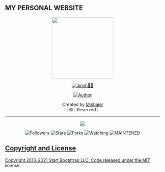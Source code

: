 ## MY PERSONAL WEBSITE

<div align="center">
  <img border-radius: 15px src="https://avatars.githubusercontent.com/u/81913716?s=400&u=1904f397fa205f35448817c41d1e5b760c641210&v=4" width="200" height="200"/>
  <p align="center">
<a href="#"><img title="Jinnh🧞‍♂️" src="https://img.shields.io/badge/Jinnh🧞‍♂️-green?colorA=%23ff0000&colorB=%23017e40&style=for-the-badge"></a>
</p>
  <p align="center">
<a href="https://github.com/Mikhaiel"><img title="Author" src="https://img.shields.io/badge/Author-Mikhaiel-Offical/Jinnh?color=red&style=for-the-badge&logo=whatsapp"></a>
</p>
</div>
<p align="center">
Created by <a href="https://github.com/Mikhaiel">Mikhaiel</a>
    <br>
       | © |
        Reserved |
    <br>
</p>

----

  <p align="center">
  <a href="httsp://github.com/Mikhaiel/Jinnh">
    <img src="https://img.shields.io/github/repo-size/Mikhaiel/Jinnh?color=green&label=Repo%20total%20size&style=plastic">
<p align="center">
<a href="https://github.com/Mikhaiel/followers"><img title="Followers" src="https://img.shields.io/github/followers/Mikhaiel?color=blue&style=flat-square"></a>
<a href="https://github.com/Mikhaiel/stargazers/"><img title="Stars" src="https://img.shields.io/github/stars/Mikhaiel/Jinnh?color=blue&style=flat-square"></a>
<a href="https://github.com/Mikhaiel/network/members"><img title="Forks" src="https://img.shields.io/github/forks/Mikhaiel/Jinnh?color=blue&style=flat-square"></a>
<a href="https://github.com/Mikhaiel/watchers"><img title="Watching" src="https://img.shields.io/github/watchers/Mikhaiel/Jinnh?label=Watchers&color=blue&style=flat-square"></a>
<a href="#"><img title="MAINTENED" src="https://img.shields.io/badge/UNMAINTENED-YES-blue.svg"</a>
</p>


  


## Copyright and License

Copyright 2013-2021 Start Bootstrap LLC. Code released under the [MIT](https://github.com/StartBootstrap/startbootstrap-grayscale/blob/master/LICENSE) license.
